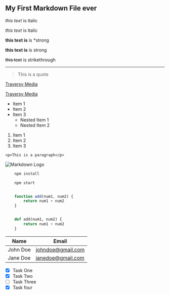 ## My First Markdown File  ever


<!-- Italics -->
*this text* is italic

_this text_ is italic

<!-- Strong -->
**this text is** is \*strong

__this text is__ is strong

<!-- Strikethough -->
~~this text~~ is strikethrough

<!-- Horizontal Rule -->
---

<!-- Blockquote -->
>This is a quote

<!-- Links -->
[Traversy Media](http://www.traversymedia.com)

[Traversy Media](http://www.traversymedia.com "Traversy Media")

<!-- UL -->
* Item 1
* Item 2
* Item 3
    * Nested Item 1
    * Nested Item 2
  
<!-- OL -->
1. Item 1
1. Item 2
2. Item 3

<!-- Inline Codeblock -->
`<p>This is a paragraph</p>`

<!-- Image -->
![Markdown Logo](https://markdown-here.com/img/icon256.png)

<!-- Github Markdown -->

<!-- Code blocks-->

```bash
    npm install

    npm start

```

```javascript

    function add(num1, num2) {
        return num1 + num2
    }

```

```python

    def add(num1, num2) {
        return num1 + num2
    }

```

<!-- Tables -->
| Name      | Email              |
| ----------| --------           |
| John Doe  | johndoe@gmail.com  |
| Jane Doe  | janedoe@gmail.com  |

<!-- Task Lists -->
* [x] Task One
* [x] Task Two
* [ ] Task Three
* [x] Task four